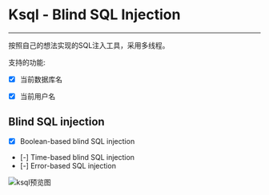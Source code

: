 # Ksql - Blind SQL Injection

------

按照自己的想法实现的SQL注入工具，采用多线程。<br>


支持的功能:
- [x] 当前数据库名
- [x] 当前用户名



## Blind SQL injection
- [x] Boolean-based blind SQL injection
- [-] Time-based blind SQL injection
- [-] Error-based SQL injection



![ksql预览图](http://www.xujiantao.com/public/images/ksql.jpg)